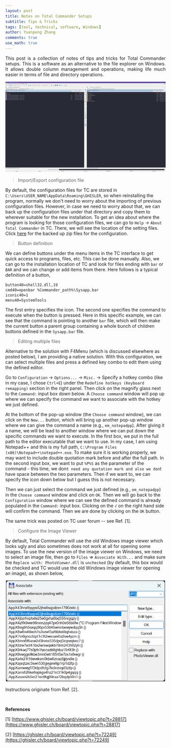 ```yaml
---
layout: post
title: Notes on Total Commander Setups
subtitle: Tips & Tricks
tags: [tool, technical, software, Windows]
author: Yuanpeng Zhang
comments: true
use_math: true
---
```


<p style='text-align: justify'>
This post is a collection of notes of tips and tricks for Total Commander setups. This is a software as an alternative
to the file explorer on Windows. It allows double column management and operations, making life much easier in terms of
file and directory operations.
</p>

<p align='center'>
<img src="/assets/img/posts/TC.png"
   style="border:none;"
   width="800"
   alt="tc"
   title="tc" />
</p>

> Import/Export configuration file

By default, the configuration files for TC are stored in `C:\Users\USER_NAME\AppData\Roaming\GHISLER`, so when reinstalling
the program, normally we don't need to worry about the importing of previous configuration files. However, in case we need to
worry about that, we can back up the configuration files under that directory and copy them to wherever suitable for the new
installation. To get an idea about where the program is looking for those configuration files, we can go to `Help` -> `About Total Commander` in TC.
There, we will see the location of the setting files. Click [here](/assets/zip/GHISLER.zip) for the backed up zip files for the configuration.

> Button definition

We can define buttons under the menu items in the TC interface to get quick access to programs, files, etc. This can be done manually. Also, we can
go to the installation location of TC and look for files ending with `bar` or `BAR` and we can change or add items from there. Here follows is a typical
definition of a button,

```
button40=shell32.dll,19
cmd40=openbar %Commander_path%\Sysapp.bar
iconic40=1
menu40=SystemTools
```

The first entry specifies the icon. The second one specifies the command to execute when the button is pressed. Here in this specific example, we can
see that the command is pointing to another `bar` file, which will then make the current button a parent group containing a whole bunch of children buttons
defined in the `Sysapp.bar` file.

> Editing multiple files

Alternative to the solution with F4Menu (which is discussed elsewhere as posted below), I am providing a native solution. With this configuration, we can select multiple files and press a defined key combo to edit them using the defined editor.

Go to `Configuration` -> `Options...` -> `Misc.` -> Specify a hotkey combo (like in my case, I chose `Ctrl+E`) under the `Redefine hotkeys (Keyboard remapping)` section in the right panel. Then click on the magnify glass next to the `Command:` input box down below. A `Choose command` window will pop up where we can specify the command we want to associate with the hotkey we just defined.

At the bottom of the pop-up window (the `Choose command` window), we can click on the `New...` button, which will bring up another pop-up window where we can give the command a name (e.g., `em_notepadpp`). After giving it a name, we will be lead to another window where we can put down the specific commands we want to execute. In the first box, we put in the full path to the editor executable that we want to use. In my case, I am using Notepad++ and this is my full path, `C:\Program Files (x86)\Notepad++\notepad++.exe`. To make sure it is working properly, we may want to include double quotation mark before and after the full path. In the second input box, we want to put `%P%S` as the parameter of the command - this time, we don`t need any quotation mark and also we don`t have space between the two parameters. Then if we want to, we can specify the icon down below but I guess this is not necessary.

Then we can just select the command we just defined (e.g., `em_notepadpp`) in the `Choose command` window and click on `OK`. Then we will go back to the `Configuration` window where we can see the defined command is already populated in the `Command:` input box. Clicking on the `√` on the right hand side will confirm the command. Then we are done by clicking on the `OK` button.

The same trick was posted on TC user forum -- see Ref. [1].

> Configure the Image Viewer

By default, Total Commander will use the old Windows image viewer which looks ugly and also sometimes does not work at all for opening some images. To use the new version of the image viewer on Windows, we need to select an image file, then go to `Files` => `Associate With...` and make sure the `Replace with: PhotoViewer.dll` is `unchecked` (by default, this box would be checked and TC would use the old Windows image viewer for opening an image), as shown below,

<p align='center'>
<img src="/assets/img/posts/tc_image_viewer_config.png"
   style="border:none;"
   width="500"
   alt="tc_imc"
   title="tc_imc" />
</p>

Instructions originate from Ref. [2].

<br />

<b>References</b>

[1] [https://www.ghisler.ch/board/viewtopic.php?t=28817](https://www.ghisler.ch/board/viewtopic.php?t=28817)

[2] [https://ghisler.ch/board/viewtopic.php?t=72249](https://ghisler.ch/board/viewtopic.php?t=72249)